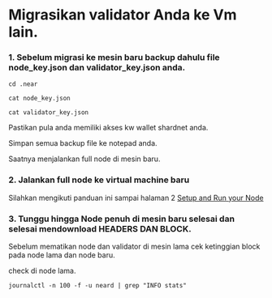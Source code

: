 # Migrasikan validator Anda ke Vm lain.

### 1. Sebelum migrasi ke mesin baru backup dahulu file node_key.json dan validator_key.json anda.
````
cd .near
````
````
cat node_key.json
````
````
cat validator_key.json 
````
Pastikan pula anda memiliki akses kw wallet shardnet anda.

Simpan semua backup file ke notepad anda.

Saatnya menjalankan full node di mesin baru.

### 2. Jalankan full node ke virtual machine baru

Silahkan mengikuti panduan ini sampai halaman 2 [Setup and Run your Node](./Halaman_1.md)

### 3. Tunggu hingga Node penuh di mesin baru selesai dan selesai mendownload HEADERS DAN BLOCK.

Sebelum mematikan node dan validator di mesin lama cek ketinggian block pada node lama dan node baru.

check di node lama.
````
journalctl -n 100 -f -u neard | grep "INFO stats"
````



